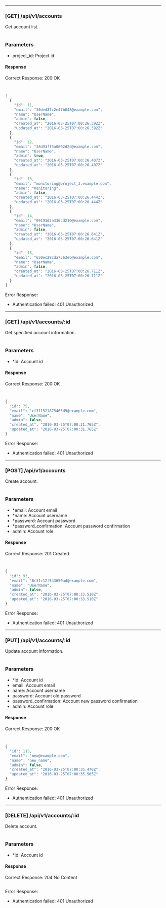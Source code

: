 
----

### [GET] /api/v1/accounts

Get account list.

#
### Parameters
- project_id: Project id


#### Response

Correct Response: 200 OK

```javascript


[
  {
    "id": 11,
    "email": "30ded37c2e47b048@example.com",
    "name": "UserName",
    "admin": false,
    "created_at": "2016-03-25T07:00:26.392Z",
    "updated_at": "2016-03-25T07:00:26.392Z"
  },
  {
    "id": 12,
    "email": "38d93ff5a0602d2d@example.com",
    "name": "UserName",
    "admin": true,
    "created_at": "2016-03-25T07:00:26.407Z",
    "updated_at": "2016-03-25T07:00:26.407Z"
  },
  {
    "id": 13,
    "email": "monitoring@project_3.example.com",
    "name": "monitoring",
    "admin": false,
    "created_at": "2016-03-25T07:00:26.444Z",
    "updated_at": "2016-03-25T07:00:26.444Z"
  },
  {
    "id": 14,
    "email": "09193d2a336cd210@example.com",
    "name": "UserName",
    "admin": false,
    "created_at": "2016-03-25T07:00:26.641Z",
    "updated_at": "2016-03-25T07:00:26.641Z"
  },
  {
    "id": 15,
    "email": "650ec28cda7563e6@example.com",
    "name": "UserName",
    "admin": false,
    "created_at": "2016-03-25T07:00:26.711Z",
    "updated_at": "2016-03-25T07:00:26.711Z"
  }
]
```

Error Response:

- Authentication failed: 401 Unauthorized


----

### [GET] /api/v1/accounts/:id

Get specified account information.

#
### Parameters
- *id: Account id


#### Response

Correct Response: 200 OK

```javascript


{
  "id": 75,
  "email": "cf311521875465d9@example.com",
  "name": "UserName",
  "admin": false,
  "created_at": "2016-03-25T07:00:31.765Z",
  "updated_at": "2016-03-25T07:00:31.765Z"
}
```

Error Response:

- Authentication failed: 401 Unauthorized


----

### [POST] /api/v1/accounts

Create account.

#
### Parameters
- *email: Account email
- *name: Account username
- *password: Account password
- *password_confirmation: Account password confirmation
- admin: Account role


#### Response

Correct Response: 201 Created

```javascript


{
  "id": 93,
  "email": "8c31c12f543650ad@example.com",
  "name": "UserName",
  "admin": false,
  "created_at": "2016-03-25T07:00:33.510Z",
  "updated_at": "2016-03-25T07:00:33.510Z"
}
```

Error Response:

- Authentication failed: 401 Unauthorized


----

### [PUT] /api/v1/accounts/:id

Update account information.

#
### Parameters
- *id: Account id
- email: Account email
- name: Account username
- password: Account old password
- password_confirmation: Account new password confirmation
- admin: Account role


#### Response

Correct Response: 200 OK

```javascript


{
  "id": 115,
  "email": "new@example.com",
  "name": "new_name",
  "admin": false,
  "created_at": "2016-03-25T07:00:35.470Z",
  "updated_at": "2016-03-25T07:00:35.505Z"
}
```

Error Response:

- Authentication failed: 401 Unauthorized


----

### [DELETE] /api/v1/accounts/:id

Delete account.

#
### Parameters
- *id: Account id


#### Response

Correct Response: 204 No Content

```javascript

```

Error Response:

- Authentication failed: 401 Unauthorized

